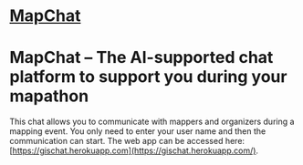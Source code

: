 # [MapChat](https://gischat.herokuapp.com/)

# MapChat – The AI-supported chat platform to support you during your mapathon

This chat allows you to communicate with mappers and organizers during a mapping event. You only need to enter your user name and then the communication can start. The web app can be accessed here: [https://gischat.herokuapp.com](https://gischat.herokuapp.com/).